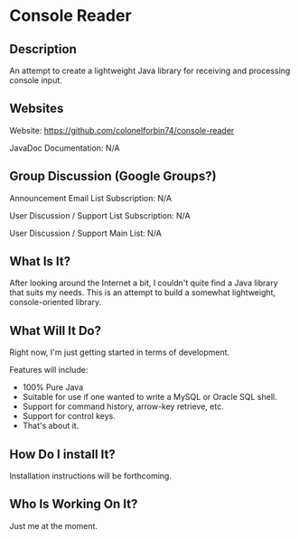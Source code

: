 <!--

######################################################################
#
# File: README.md
#
# Copyright (c) 2017, Adam W. Dace.  All Rights Reserved.
# Please see the accompanying LICENSE file for license information.
#
######################################################################

-->

# Console Reader
## Description
An attempt to create a lightweight Java library for receiving and processing
console input.


## Websites
Website:                    https://github.com/colonelforbin74/console-reader

JavaDoc Documentation:      N/A

## Group Discussion (Google Groups?)
Announcement Email List Subscription: N/A

User Discussion / Support List Subscription: N/A

User Discussion / Support Main List: N/A

## What Is It?
After looking around the Internet a bit, I couldn't quite find a Java library
that suits my needs.  This is an attempt to build a somewhat lightweight,
console-oriented library.

## What Will It Do?
Right now, I'm just getting started in terms of development.

Features will include:
* 100% Pure Java
* Suitable for use if one wanted to write a MySQL or Oracle SQL shell.
* Support for command history, arrow-key retrieve, etc.
* Support for control keys.
* That's about it.

## How Do I install It?
Installation instructions will be forthcoming.

## Who Is Working On It?
Just me at the moment.
